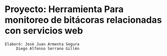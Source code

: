 # Proyecto: Herramienta Para monitoreo de bitácoras relacionadas con servicios web
	Elaboró: José Juan Armenta Segura
		 Diego Alfonso Serrano Gillén
